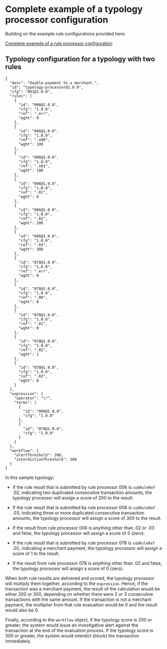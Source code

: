 <!-- SPDX-License-Identifier: Apache-2.0 -->

# Complete example of a typology processor configuration

Building on the example rule configurations provided here:

[Complete example of a rule processor configuration](/product/complete-example-of-a-rule-processor-configuration.md)

## Typology configuration for a typology with two rules

```
{
  "desc": "Double-payment to a merchant.",
  "id": "typology-processor@1.0.0",
  "cfg": "001@1.0.0",
  "rules": [
    {
      "id": "006@1.0.0",
      "cfg": "1.0.0",
      "ref": ".err",
      "wght": 0
    },
    {
      "id": "006@1.0.0",
      "cfg": "1.0.0",
      "ref": ".x00",
      "wght": 100
    },
    {
      "id": "006@1.0.0",
      "cfg": "1.0.0",
      "ref": ".x01",
      "wght": 100
    },
    {
      "id": "006@1.0.0",
      "cfg": "1.0.0",
      "ref": ".01",
      "wght": 0
    },
    {
      "id": "006@1.0.0",
      "cfg": "1.0.0",
      "ref": ".02",
      "wght": 200
    },
    {
      "id": "006@1.0.0",
      "cfg": "1.0.0",
      "ref": ".03",
      "wght": 300
    },
    {
      "id": "078@1.0.0",
      "cfg": "1.0.0",
      "ref": ".err",
      "wght": 0
    },
    {
      "id": "078@1.0.0",
      "cfg": "1.0.0",
      "ref": ".00",
      "wght": 0
    },
    {
      "id": "078@1.0.0",
      "cfg": "1.0.0",
      "ref": ".01",
      "wght": 0
    },
    {
      "id": "078@1.0.0",
      "cfg": "1.0.0",
      "ref": ".02",
      "wght": 1
    },
    {
      "id": "078@1.0.0",
      "cfg": "1.0.0",
      "ref": ".03",
      "wght": 0
    }
  ],
  "expression": {
    "operator": "\*",
    "terms": [
      {
        "id": "006@1.0.0",
        "cfg": "1.0.0"
      },
      {
        "id": "078@1.0.0",
        "cfg": "1.0.0"
      }
    ]
  },
  "workflow": {
    "alertThreshold": 200,
    "interdictionThreshold": 300
  }
}
```

In this sample typology:

*   If the rule result that is submitted by rule processor 006 is `subRuleRef` .02, indicating two duplicated consecutive transaction amounts, the typology processor will assign a score of 200 to the result.
    
*   If the rule result that is submitted by rule processor 006 is `subRuleRef` .03, indicating three or more duplicated consecutive transaction amounts, the typology processor will assign a score of 300 to the result.
    
*   If the result from rule processor 006 is anything other than .02 or .03 and false, the typology processor will assign a score of 0 (zero).
    
*   If the rule result that is submitted by rule processor 078 is `subRuleRef` .02, indicating a merchant payment, the typology processor will assign a score of 1 to the result.
    
*   If the result from rule processor 078 is anything other than .02 and false, the typology processor will assign a score of 0 (zero).
    

When both rule results are delivered and scored, the typology processor will multiply them together, according to the `expression`. Hence, if the transaction was a merchant payment, the result of the calculation would be either 200 or 300, depending on whether there were 2 or 3 consecutive transactions with the same amount. If the transaction is not a merchant payment, the multiplier from that rule evaluation would be 0 and the result would also be 0.

Finally, according to the `workflow` object, if the typology score is 200 or greater, the system would issue an investigative alert against the transaction at the end of the evaluation process. If the typology score is 300 or greater, the system would interdict (block) the transaction immediately.